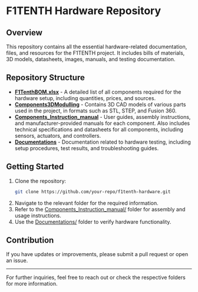 # F1TENTH Hardware Repository

## Overview
This repository contains all the essential hardware-related documentation, files, and resources for the F1TENTH project. It includes bills of materials, 3D models, datasheets, images, manuals, and testing documentation.

## Repository Structure

- **[F1TenthBOM.xlsx](F1TenthBOM.xlsx)** - A detailed list of all components required for the hardware setup, including quantities, prices, and sources.
- **[Components3DModulling](Components3DModulling/)** - Contains 3D CAD models of various parts used in the project, in formats such as STL, STEP, and Fusion 360.
- **[Components_Instruction_manual](Components_Instruction_manual/)** - User guides, assembly instructions, and manufacturer-provided manuals for each component. Also includes technical specifications and datasheets for all components, including sensors, actuators, and controllers.
- **[Documentations](Documentations/)** - Documentation related to hardware testing, including setup procedures, test results, and troubleshooting guides.

## Getting Started
1. Clone the repository:
   ```sh
   git clone https://github.com/your-repo/f1tenth-hardware.git
   ```
2. Navigate to the relevant folder for the required information.
3. Refer to the [Components_Instruction_manual/](Components_Instruction_manual/) folder for assembly and usage instructions.
4. Use the [Documentations/](Documentations/) folder to verify hardware functionality.

## Contribution
If you have updates or improvements, please submit a pull request or open an issue.

---
For further inquiries, feel free to reach out or check the respective folders for more information.

